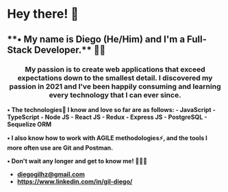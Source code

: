 <h1>Hey there! 👋 </h1>

<h2>**• My name is Diego (He/Him) and I'm a Full-Stack Developer.** 👨‍💻 </h2>

<h3 align='center'> My passion is to create web applications that exceed expectations down to the smallest detail. I discovered my passion in 2021 and I've been happily consuming and learning every technology that I can ever since. </h3>

<b>•<b>	The technologies🌟 I know and love so far are as follows:
  <b>-</b> JavaScript
  <b>-</b> TypeScript
  <b>-</b> Node JS
  <b>-</b> React JS
  <b>-</b> Redux
  <b>-</b> Express JS
  <b>-</b> PostgreSQL
  <b>-</b> Sequelize ORM

<b>•</b>	I also know how to work with AGILE methodologies⚡, and the tools I more often use are Git and Postman. 

<b>•</b>	Don't wait any longer and <b>get to know me!</b> 🏃🏃‍♀‍
  - diegogilhz@gmail.com
  - https://www.linkedin.com/in/gil-diego/

